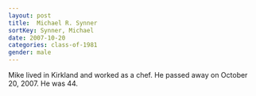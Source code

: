 ```yaml
---
layout: post
title:  Michael R. Synner
sortKey: Synner, Michael
date: 2007-10-20
categories: class-of-1981
gender: male
---
```

Mike lived in Kirkland and worked as a chef. He passed away on October 20, 2007. He was 44.
